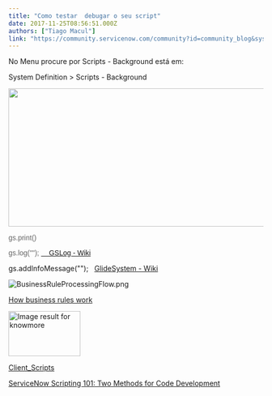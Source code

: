 ```yaml
---
title: "Como testar  debugar o seu script"
date: 2017-11-25T08:56:51.000Z
authors: ["Tiago Macul"]
link: "https://community.servicenow.com/community?id=community_blog&sys_id=65ace225dbd0dbc01dcaf3231f961952"
---
```

<p>No Menu procure por Scripts - Background está em:</p><p></p><p>System Definition &gt; Scripts - Background</p><p></p><p><img class="jive-image" height="273" src="https://lh3.googleusercontent.com/lyF9PfVUda1BLR2mQ778C9RHX_P4Fec65M1Bqd0v6SEev_4l2C5S3quqKI8k0bFMAbc1lsxio0HHx21YqGd-wGos7_HzeAFv5ueekUpvkZAKeDFYCxIDkifSx5ZOs44ulMv6UQw" style="width: 514px; height: 272.845px;" width="515"/></p><p></p><p><span style="color: #666666; font-family: arial, sans-serif;">gs.print()</span></p><p><span style="color: #666666; font-family: arial, sans-serif;">gs.log(""); <a href="https://docs.servicenow.com/bundle/jakarta-servicenow-platform/page/script/useful-scripts/reference/r_GSLog.html?title=GSLog" title="https://docs.servicenow.com/bundle/jakarta-servicenow-platform/page/script/useful-scripts/reference/r_GSLog.html?title=GSLog">     GSLog - Wiki</a> </span></p><p>gs.addInfoMessage("");   <a href="https://docs.servicenow.com/bundle/jakarta-servicenow-platform/page/script/glide-server-apis/concept/c_GlideSystem.html?title=GlideSystem#print.28String.29" title="https://docs.servicenow.com/bundle/jakarta-servicenow-platform/page/script/glide-server-apis/concept/c_GlideSystem.html?title=GlideSystem#print.28String.29">GlideSystem - Wiki</a></p><p></p><p></p><p><img alt="BusinessRuleProcessingFlow.png" class="image-1 jive-image" src="https://docs.servicenow.com/bundle/jakarta-servicenow-platform/page/script/business-rules/image/BusinessRuleProcessingFlow.png" style="height: auto;"/></p><p><a href="https://docs.servicenow.com/bundle/jakarta-servicenow-platform/page/script/business-rules/reference/r_HowBusinessRulesWork.html" title="https://docs.servicenow.com/bundle/jakarta-servicenow-platform/page/script/business-rules/reference/r_HowBusinessRulesWork.html">How business rules work</a> </p><p><img alt="Image result for knowmore" class="jive-image" height="89" src="http://library.sbcc.edu/wp-content/uploads/2011/11/Know-More-Now-Logo.pdf.jpg" style="width: 142px; height: 89.3728px;" width="142"/></p><p><a href="http://wiki.servicenow.com/index.php?title=Client_Scripts#gsc.tab=0" title="http://wiki.servicenow.com/index.php?title=Client_Scripts#gsc.tab=0">Client_Scripts</a></p><p><a title="ServiceNow Scripting 101: Two Methods for Code Development" __default_attr="5416" __jive_macro_name="blogpost" class="jive_macro jive_macro_blogpost" data-orig-content="ServiceNow Scripting 101: Two Methods for Code Development" data-renderedposition="828.5795288085938_7.997159004211426_414_15" href="/community?id=community_blog&sys_id=e81eae2ddbd0dbc01dcaf3231f96194f">ServiceNow Scripting 101: Two Methods for Code Development</a></p>